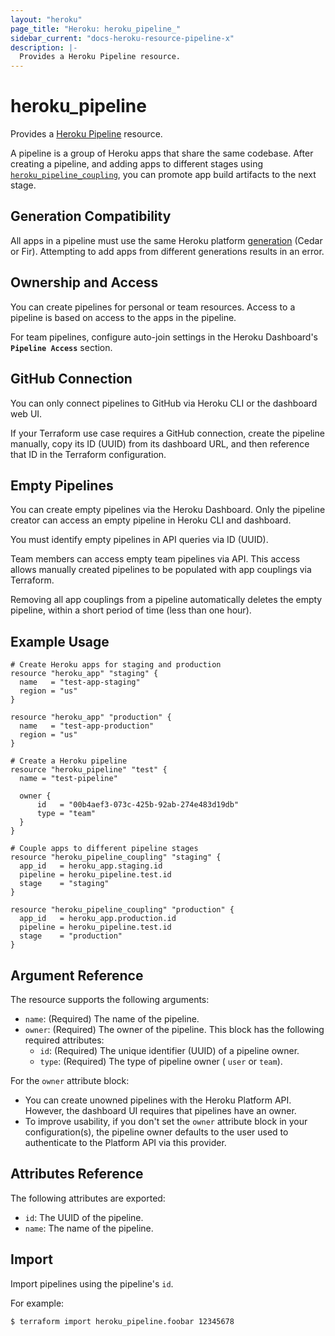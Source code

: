 ```yaml
---
layout: "heroku"
page_title: "Heroku: heroku_pipeline_"
sidebar_current: "docs-heroku-resource-pipeline-x"
description: |-
  Provides a Heroku Pipeline resource.
---
```


# heroku\_pipeline


Provides a [Heroku Pipeline](https://devcenter.heroku.com/articles/pipelines)
resource.

A pipeline is a group of Heroku apps that share the same codebase. After creating a
pipeline, and adding apps to different stages using
[`heroku_pipeline_coupling`](./pipeline_coupling.html), you can promote app
build artifacts to the next stage.

## Generation Compatibility

All apps in a pipeline must use the same Heroku platform [generation](https://devcenter.heroku.com/articles/generations) (Cedar or Fir). 
Attempting to add apps from different generations results in an error.

## Ownership and Access

You can create pipelines for personal or team resources. Access to a pipeline
is based on access to the apps in the pipeline.

For team pipelines, configure auto-join settings in the Heroku Dashboard's
**`Pipeline Access`** section.

## GitHub Connection

You can only connect pipelines to GitHub via Heroku CLI or the dashboard web UI.

If your Terraform use case requires a GitHub connection, create the pipeline 
manually, copy its ID (UUID) from its dashboard URL, and then reference that ID in 
the Terraform configuration.

## Empty Pipelines

You can create empty pipelines via the Heroku Dashboard. Only the pipeline creator
can access an empty pipeline in Heroku CLI and dashboard.

You must identify empty pipelines in API queries via ID (UUID).

Team members can access empty team pipelines via API. This access allows
manually created pipelines to be populated with app couplings via Terraform.

Removing all app couplings from a pipeline automatically deletes 
the empty pipeline, within a short period of time (less than one hour).

## Example Usage

```hcl-terraform
# Create Heroku apps for staging and production
resource "heroku_app" "staging" {
  name   = "test-app-staging"
  region = "us"
}

resource "heroku_app" "production" {
  name   = "test-app-production"
  region = "us"
}

# Create a Heroku pipeline
resource "heroku_pipeline" "test" {
  name = "test-pipeline"

  owner {
	  id   = "00b4aef3-073c-425b-92ab-274e483d19db"
	  type = "team"
  }
}

# Couple apps to different pipeline stages
resource "heroku_pipeline_coupling" "staging" {
  app_id   = heroku_app.staging.id
  pipeline = heroku_pipeline.test.id
  stage    = "staging"
}

resource "heroku_pipeline_coupling" "production" {
  app_id   = heroku_app.production.id
  pipeline = heroku_pipeline.test.id
  stage    = "production"
}
```

## Argument Reference

The resource supports the following arguments:

* `name`: (Required) The name of the pipeline.
* `owner`: (Required) The owner of the pipeline. This block has the following required attributes:
    * `id`: (Required) The unique identifier (UUID) of a pipeline owner.
    * `type`: (Required) The type of pipeline owner ( `user` or `team`).


For the `owner` attribute block:

* You can create unowned pipelines with the Heroku Platform API. However, the dashboard UI requires that pipelines have an owner.
* To improve usability, if you don't set the `owner` attribute block in your configuration(s), the pipeline owner
defaults to the user used to authenticate to the Platform API via this provider.

## Attributes Reference

The following attributes are exported:

* `id`: The UUID of the pipeline.
* `name`: The name of the pipeline.

## Import

Import pipelines using the pipeline's `id`.

For example:

```
$ terraform import heroku_pipeline.foobar 12345678
```

